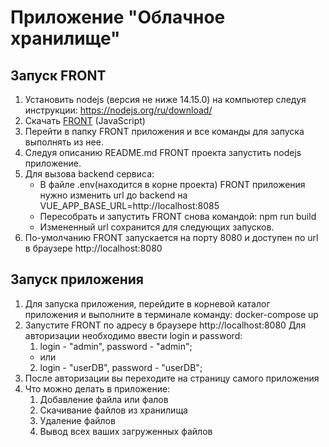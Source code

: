 # Приложение "Облачное хранилище"

## Запуск FRONT

1. Установить nodejs (версия не ниже 14.15.0) на компьютер следуя инструкции: https://nodejs.org/ru/download/
2. Скачать [FRONT](https://github.com/netology-code/jd-homeworks/blob/master/diploma/netology-diplom-frontend) (JavaScript)
3. Перейти в папку FRONT приложения и все команды для запуска выполнять из нее.
4. Следуя описанию README.md FRONT проекта запустить nodejs приложение.
5. Для вызова backend сервиса:
   - В файле .env(находится в корне проекта) FRONT приложения нужно изменить url до backend на VUE_APP_BASE_URL=http://localhost:8085
   - Пересобрать и запустить FRONT снова командой: npm run build
   - Измененный url сохранится для следующих запусков.
6. По-умолчанию FRONT запускается на порту 8080 и доступен по url в браузере http://localhost:8080

## Запуск приложения
1. Для запуска приложения, перейдите в корневой каталог приложения и выполните в терминале команду: docker-compose up
2. Запустите FRONT по адресу в браузере http://localhost:8080
   Для авторизации необходимо ввести login и password:
    1. login - "admin", password - "admin";
      - или
    2. login - "userDB", password - "userDB";
3. После авторизации вы переходите на страницу самого приложения
4. Что можно делать в приложение:
    1. Добавление файла или фалов
    2. Скачивание файлов из хранилища
    3. Удаление файлов
    4. Вывод всех ваших загруженных файлов